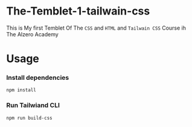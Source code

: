# The-Temblet-1-tailwain-css
This is My first Temblet Of The ` CSS ` and ` HTML ` and ` Tailwain CSS ` Course ih The Alzero Academy

# Usage 
### Install dependencies 
``` 
npm install  
```
### Run Tailwiand CLI 
```
npm run build-css
```
